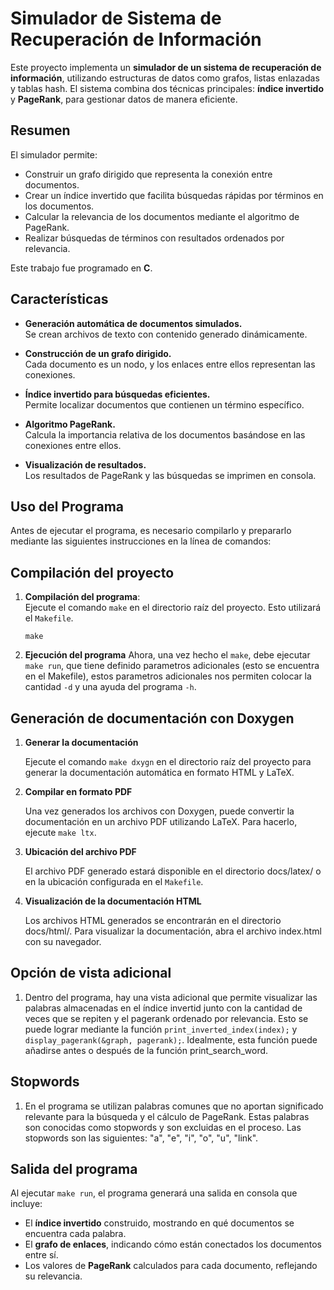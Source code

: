 # Simulador de Sistema de Recuperación de Información

Este proyecto implementa un **simulador de un sistema de recuperación de información**, utilizando estructuras de datos como grafos, listas enlazadas y tablas hash. El sistema combina dos técnicas principales: **índice invertido** y **PageRank**, para gestionar datos de manera eficiente.

## Resumen

El simulador permite:  
- Construir un grafo dirigido que representa la conexión entre documentos.
- Crear un índice invertido que facilita búsquedas rápidas por términos en los documentos.
- Calcular la relevancia de los documentos mediante el algoritmo de PageRank.
- Realizar búsquedas de términos con resultados ordenados por relevancia.

Este trabajo fue programado en **C**.

## Características

- **Generación automática de documentos simulados.**  
  Se crean archivos de texto con contenido generado dinámicamente.

- **Construcción de un grafo dirigido.**  
  Cada documento es un nodo, y los enlaces entre ellos representan las conexiones.  

- **Índice invertido para búsquedas eficientes.**  
  Permite localizar documentos que contienen un término específico.

- **Algoritmo PageRank.**  
  Calcula la importancia relativa de los documentos basándose en las conexiones entre ellos.

- **Visualización de resultados.**  
  Los resultados de PageRank y las búsquedas se imprimen en consola.  

## Uso del Programa

Antes de ejecutar el programa, es necesario compilarlo y prepararlo mediante las siguientes instrucciones en la línea de comandos:  

## Compilación del proyecto

1. **Compilación del programa**:  
   Ejecute el comando `make` en el directorio raíz del proyecto. Esto utilizará el `Makefile`.

   `make`

2. **Ejecución del programa**
    Ahora, una vez hecho el `make`, debe ejecutar `make run`, que tiene definido
    parametros adicionales (esto se encuentra en el Makefile), estos parametros adicionales
    nos permiten colocar la cantidad `-d` y una ayuda del programa `-h`.

## Generación de documentación con Doxygen

1. **Generar la documentación**

    Ejecute el comando `make dxygn` en el directorio raíz del proyecto para generar la documentación automática en formato HTML y LaTeX.

2. **Compilar en formato PDF**

    Una vez generados los archivos con Doxygen, puede convertir la documentación en un archivo PDF utilizando LaTeX. Para hacerlo, ejecute  `make ltx`.

3.  **Ubicación del archivo PDF**

    El archivo PDF generado estará disponible en el directorio docs/latex/ o en la ubicación configurada en el `Makefile`.

4. **Visualización de la documentación HTML**

    Los archivos HTML generados se encontrarán en el directorio docs/html/. Para visualizar la documentación, abra el archivo index.html con su navegador.

## Opción de vista adicional

1. Dentro del programa, hay una vista adicional que permite visualizar las palabras almacenadas en el índice invertid junto con la cantidad de veces que se repiten y el pagerank ordenado por relevancia. Esto se puede lograr mediante la función `print_inverted_index(index);` y `display_pagerank(&graph, pagerank);`. Idealmente, esta función puede añadirse antes o después de la función print_search_word.

## Stopwords

1. En el programa se utilizan palabras comunes que no aportan significado relevante para la búsqueda y el cálculo de PageRank. Estas palabras son conocidas como stopwords y son excluidas en el proceso. Las stopwords son las siguientes: "a", "e", "i", "o", "u", "link".

## Salida del programa

Al ejecutar `make run`, el programa generará una salida en consola que incluye:

- El **índice invertido** construido, mostrando en qué documentos se encuentra cada palabra.
- El **grafo de enlaces**, indicando cómo están conectados los documentos entre sí.
- Los valores de **PageRank** calculados para cada documento, reflejando su relevancia.
